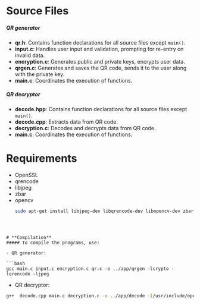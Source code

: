 
# **Source Files**
##### **QR generator**
- **qr.h**: Contains function declarations for all source files except `main()`.
- **input.c**: Handles user input and validation, prompting for re-entry on invalid data.
- **encryption.c**: Generates public and private keys, encrypts user data.
- **qrgen.c**: Generates and saves the QR code, sends it to the user along with the private key.
- **main.c**: Coordinates the execution of functions.

##### **QR decryptor**
- **decode.hpp**: Contains function declarations for all source files except `main()`.
- **decode.cpp**: Extracts data from QR code.
- **decryption.c**: Decodes and decrypts data from QR code.
- **main.c**: Coordinates the execution of functions.


# **Requirements**
- OpenSSL
- qrencode
- libjpeg
- zbar
- opencv
  ```bash
  sudo apt-get install libjpeg-dev libqrencode-dev libopencv-dev zbar-tools libssl-dev libzbar-dev
```



# **Compilation**
##### To compile the programs, use:

- QR generator:

```bash
gcc main.c input.c encryption.c qr.c -o ../app/qrgen -lcrypto -lqrencode -ljpeg
```
- QR decryptor:
```bash
g++  decode.cpp main.c decryption.c -o ../app/decode -I/usr/include/opencv4 -lcrypt -lopencv_core -lopencv_imgcodecs -lopencv_imgproc -lopencv_highgui -lssl -lcrypto -lzbar
